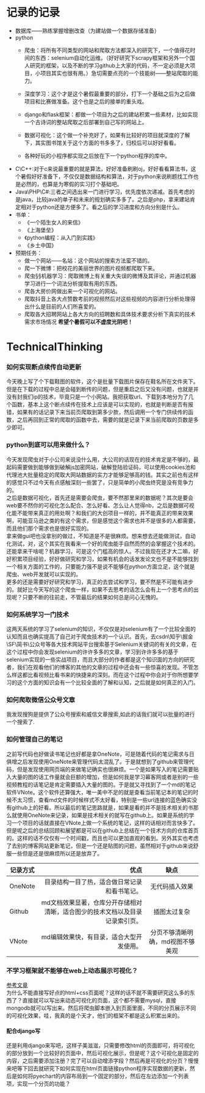 # 记录的记录
- 数据库——熟练掌握增删改查（为建站做一个数据存储准备）
- python
  * 爬虫：将所有不同类型的网站和爬取方法都深入的研究下，一个值得花时间的东西：selenium自动化运维。（好好研究下scrapy框架和另外一个国人研究的框架，以及不断的学习github上大家的代码，不一定必须是大项目，小项目其实也很有用。）急切需要点亮的一个技能树——整站爬取的能力。

  * 深度学习：这个才是这个暑假最重要的部分，打下一个基础之后为之后做项目和比赛做准备。这个也是之后的接单的重头戏。

  * django和flask框架：都做一个项目为之后的建站积累一些素材，比如实现一个古诗词的整站爬取之后部署到自己写的网站上。

  * 数据可视化：这个做一个补充好了，如果有比较好的项目就深度的了解下，其实图书馆关于这个方面的书多多了，归校后可以好好看看。

  * 各种好玩的小程序都实现之后放在下一个python程序的库中。
- C\C++:对于c来说最重要的就是算法，好好准备刷刷oj，好好看看算法书，这个暑假好好准备下，不仅仅是数据结构和算法，对于python来说刷题找工作也是必然的，也算是为寒假的实习打个基础吧。
- Java\PHP\C#:三者之间选出来一门进行学习，优先度依次递减。首先考虑的是java，比较java的单子和未来的规划确实多多了。之后是php，拿来建站肯定相对于python还是方便多了。看之后的学习进度和方向分别是什么。
- 书单：
  * 《一个陌生女人的来信》
  * 《上海堡垒》
  * 《python编程：从入门到实践》
  * 《乡土中国》
- 预期任务：
  * 做一个网站——名站：这个网站的搜索方法蛮不错的。
  * 爬一下微博：把校花的美丽世界的图片视频都爬取下来。
  * 爬虫§§机器学习：爬取微博上有关重大失误的微博及其评论，并通过机器学习进行一个词法分析提取有用的东西。
  * 爬各大房价网做出来一个可视化的网站。
  * 爬取抖音上各大点赞数考前的视频然后对这些视频的内容进行分析处理得出什么是目前的人们所喜爱的。
  * 爬取各大招聘网站上各大方向的招聘数和具体技术要求分析下真实的技术需求市场情况
**希望个暑假可以不虚度光阴吧！**
# TechnicalThinking
### 如何实现断点续传自动更新
今天晚上写了个下载鞋图的软件，这个是批量下载图片保存在鞋名所在文件夹下。但是在下载的过程中总是会碰到断传的问题，但是重启之后又没有问题，也就是并没有封我们ip的技术，毕竟只是一个小网站。我把获取url、下载到本地分为了几个函数，基本上这个断点续传在技术上应该是可以实现的，也就是判断是否有报错，如果有的话记录下来当前页爬取到第多少款，然后调用一个专门供续传的函数，之后再回到正常的爬取的函数中去，需要的就是记录下来当前爬取的页数是多少即可。

### python到底可以用来做什么？
今天发现爬虫对于小公司来说没什么用，大公司的话现在的技术肯定是不够的，最起码需要做到能够做到破解js加密网站，破解登陆验证码，可以使用cookies池和代理池大批量稳定的爬取大网站数据的实力才能够足够高的钱。其实之前也有这样的感觉只不过今天有点感触深刻一些罢了，只是简单的小爬虫终究是没有竞争力的。<br>
之后是数据可视化，首先还是需要会爬虫，要不然那里来的数据呢？其次是要会web要不然你的可视化怎么配合、怎么好看、怎么让人觉得nb，之后是数据可视化能不能带来真正的用处啊？和我们的大创项目一样的，并不能真正的带来效果啊，可能亚马逊之类的有这个需求，但是感觉这个需求也并不是很多的人都需要，而且他们那个需求也是很好实现的。<br>
拿来做gui吧也没拿别的做过，不知道是不是很麻烦。想来想去还能做测试，自动化测试，对，这个其实在我看来一个好的爬虫能手自然而然的会掌握这个技术的。还能拿来干啥呢？机器学习，可是这个门槛高的惊人。不过我现在还才大二嘛，好好积累项目经验，好好做研究和学习，如果有机会的话发发论文也不是不能够找到一个相关方面的工作的，只要能力强不是说不能够在python方面立足，这个就是爬虫、web开发就可以实现的。<br>
更多的还是需要好好研究和学习，真正的去尝试和学习，要不然是不可能有进步的。就好比今天写的这个爬虫一样，如果不去思考的话怎么会有上一个思考点的出现呢？只要不断的往前走，不管最后的结果如何总是问心无愧的。
### 如何系统学习一门技术
这两天系统的学习了selenium的知识，不仅仅是对selenium有了一个比较全面的认知而且也确实提高了自己对于爬虫技术的一个认识。首先，去csdn\知乎\掘金\SF\简书\公众号等各大技术网站平台搜索基于Selenium关键词的有关的文章，在这个过程中你会发现selenium的许许多多的文章，学习到许许多多的基于selenium实现的一些实战项目，而且大部分的作者都是这个知识面的方向的研究者，我们在观看他们的博客的其他的文章的过程中还会有一些惊喜的发现。不管怎么样这都比看视频比看书来的快捷来的深刻。而在这个过程中你会对于你所想要学习的这个方面的知识会有一个比较全面的了解和认知，之后就是如何真正的入门。
### 如何爬取微信公众号文章
我发现搜狗是提供了公众号搜索和威信文章搜索,如此的话我们就可以批量的进行一个搜索了.
### 如何管理自己的笔记
之前写代码也好做读书笔记也好都是拿OneNote，可是随着代码的笔记需求与日俱增之后发现使用OneNote来管理代码太混乱了。于是就想到了github来管理代码，但是发现使用网页端的来做笔记确实也很麻烦。一个是如果写入的笔记需要贴入大量的图的话工作量就会巨额的增加，但是如何我是学习幕客网或者是别的一些视频教程的话笔记是肯定需要插入大量的图的。于是就又寻找到了一个md的笔记软件VNote。这个软件还算强大，唯一美中不足的就是查看当前笔记本的笔记的时候不太习惯，查看md文件的时候样式不太好看，特别是一些url连接的蓝色确实没有github上的好看。所以最后的笔记思路就是，如果是看的并不是技术相关的书那么就使用OneNote来记录，如果是技术相关的就写在github上。如果是系统的学习一个项目的话就直接在VNote上做一个系统的笔记，这样的话相对而言快多了。但是呢之后的总结回顾和展望都是可以在github上总结在一个技术方向的仓库首页的。这样的话不仅仅有一个时间戳，而且也可以更加直观的看到。另外其实也考虑了去别的博客网站更新笔记，但是一个还是贴图的问题，虽然相对于github来说舒服一些但是还是很麻烦所以还是放弃了。

| 记录方式    | 优点    |  缺点  |
| --------   | -----:  | :----: |
| OneNote    |  目录结构一目了热，适合做日常记录和看书笔记。   |  无代码插入效果   |
| Github     | md文档效果显著，仓库分开存储相对清晰，适合图少的技术文档以及目录记录索引页。   |   插图太过复杂    |
| VNote      |  md编辑效果快，有目录，适合大型开发使用。   |   分页不够清晰明确，md视图不够美观 |

### 不学习框架就不能够在web上动态展示可视化？
[参考文章](https://blog.csdn.net/belldeep/article/details/79340156)<br>
为什么不能直接写好点的html+css页面呢？这样的话不就不需要研究这么多的东西了？直接就可以写出来动态可视化的页面，这个都不需要mysql，直接mongodb就可以写出来。然后将爬虫脚本嵌入到页面里面，不同的分页展示不同的可视化效果，哇，我真的是个天才，他们的框架不都是这么积累出来的。

#### 配合django写
还是利用django来写吧，这样子美滋滋，只需要修改html的页面即可，将可视化的部分放到一个比较好的页面中，然后可视化展示，但是呢？这个可视化是固定的内容，之后需要添加注册？完了可以自动增添字段？然后再是可视化的分页？慢慢来吧等下回去就研究下如何实现在html页面链接python程序实现数据的更新，然后是如何将pyechart的内容布局到一个固定的部分，然后在左边添加一个列表项，实现一个分页的功能？
